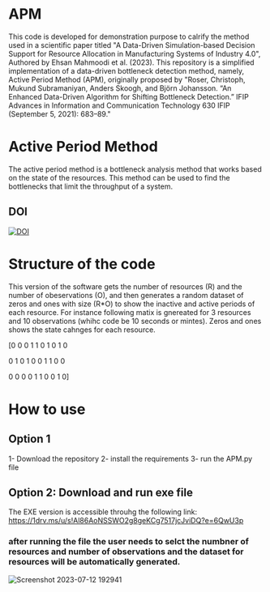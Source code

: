 # APM
This code is developed for demonstration purpose to calrify the method used in a scientific paper titled  "A Data-Driven Simulation-based Decision Support for Resource Allocation in Manufacturing Systems of Industry 4.0", Authored by Ehsan Mahmoodi et al. (2023).
This repository is a simplified implementation of a data-driven bottleneck detection method, namely, Active Period Method (APM), originally proposed by "Roser, Christoph, Mukund Subramaniyan, Anders Skoogh, and Björn Johansson. “An Enhanced Data-Driven Algorithm for Shifting Bottleneck Detection.” IFIP Advances in Information and Communication Technology 630 IFIP (September 5, 2021): 683–89."
# Active Period Method
The active period method is a bottleneck analysis method that works based on the state of the resources. This method can be used to find the bottlenecks that limit the throughput of a system. 
## DOI
[![DOI](https://zenodo.org/badge/664727811.svg)](https://zenodo.org/badge/latestdoi/664727811)
# Structure of the code
This version of the software gets the number of resources (R) and the number of obeservations (O), and then generates a random dataset of zeros and ones with size (R*O) to show the inactive and active periods of each resource. For instance following matix is gnereated for 3 resources and 10 observations (whihc code be 10 seconds or mintes). Zeros and ones shows the state cahnges for each resource. 

[0 0 0 1 1 0 1 0 1 0

 0 1 0 1 0 0 1 1 0 0

 0 0 0 0 1 1 0 0 1 0]

# How to use
## Option 1
  1- Download the repository
  2- install the requirements
  3- run the APM.py file
## Option 2: Download and run exe file 
The EXE version  is accessible throuhg the following link:
  https://1drv.ms/u/s!Al86AoNSSWO2g8geKCg7517jcJviDQ?e=6QwU3p
### after running the file the user needs to selct the numbner of resources and number of observations and the dataset for resources will be automatically generated.  
![Screenshot 2023-07-12 192941](https://github.com/EsiMah/APM/assets/125956561/8be4e19d-3b59-4471-89ae-3bb2cdf078c6)
